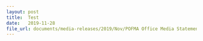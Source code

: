 ```yaml
---
layout: post
title:  Test
date:   2019-11-28
file_url: documents/media-releases/2019/Nov/POFMA Office Media Statement 25 Nov 2019.pdf
---
```

